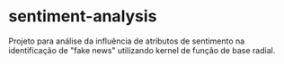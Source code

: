 # sentiment-analysis

Projeto para análise da influência de atributos de sentimento na identificação de "fake news" utilizando kernel de função de base radial.
